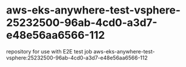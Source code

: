 # aws-eks-anywhere-test-vsphere-25232500-96ab-4cd0-a3d7-e48e56aa6566-112
repository for use with E2E test job aws-eks-anywhere-test-vsphere:25232500-96ab-4cd0-a3d7-e48e56aa6566-112
